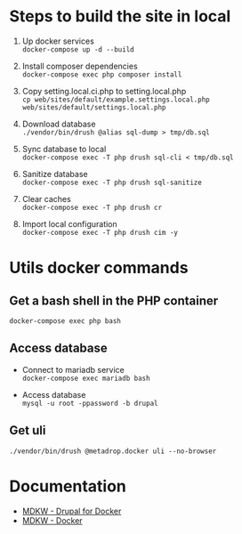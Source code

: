 # Steps to build the site in local

 1. Up docker services  
  `docker-compose up -d --build`

 2. Install composer dependencies  
 `docker-compose exec php composer install`

 3. Copy setting.local.ci.php to setting.local.php  
  `cp web/sites/default/example.settings.local.php web/sites/default/settings.local.php`

 4. Download database    
  `./vendor/bin/drush @alias sql-dump > tmp/db.sql`

 5. Sync database to local  
   `docker-compose exec -T php drush sql-cli < tmp/db.sql`

 6. Sanitize database  
`docker-compose exec -T php drush sql-sanitize`

 7. Clear caches  
 `docker-compose exec -T php drush cr`

 8. Import local configuration  
 `docker-compose exec -T php drush cim -y`

# Utils docker commands

## Get a bash shell in the PHP container
    docker-compose exec php bash

## Access database
 - Connect to mariadb service  
 `docker-compose exec mariadb bash`

 - Access database  
  `mysql -u root -ppassword -b drupal`

## Get uli

    ./vendor/bin/drush @metadrop.docker uli --no-browser

# Documentation

 - [MDKW - Drupal for Docker](https://docs.google.com/document/d/1oc7XKxkMrLdUS_a7rkgimKEJbWhS6LQFUPfARGwSMZQ/edit)
 - [MDKW - Docker](https://docs.google.com/document/d/1VuXXjrqfZoRogeoDE5cd8HDN12_eOiPn-bj_r_IqbSM/edit)
